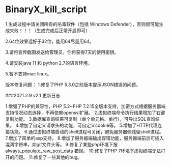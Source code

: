 # BinaryX_kill_script

1.生成过程中请关闭所有的杀毒软件（包括 Windows Defender），否则很可能生成失败！！！（生成完成后正常开启即可）

2.64位效果远好于32位，能用64尽量用64。

3.请将宣传截图发送给管理员，你将获得7天的使用密钥。

4.请安装java 11 和 python 2.7的语言环境。

5.暂不支持mac linux。


版本修复问题：
1.修复了PHP 5.3.0之前版本提示JSON错误的问题。

###2021.2.9 v2.1 更新日志

1.增强了PHP的兼容性，PHP 5.2~PHP 7.2.15全版本支持，加密方式根据服务器端支持情况动态选择，不再依赖openssl扩展。
2.虚拟终端命令执行结果增加了右键复制功能。
3.数据库查询结果可复制（单个单元格、单行），可导出SQL查询结果。
4.增加了自定义请求头的功能，可自定义cookie等。
5.增加了HTTP代理连接功能。
6.通过虚拟终端启动的shell进程可关闭，避免服务器侧残留shell进程。
7.增加了简单的asp支持。
8.增加了服务器端输出容错功能，服务器端前后可插入混淆字符串，如gif文件头等。
9.修复了某些php环境下报always_populate_raw_post_data 错误。
10.修复了PHP 7环境下虚拟终端无法打开的问题。
11.修复了一些其他的bug。
